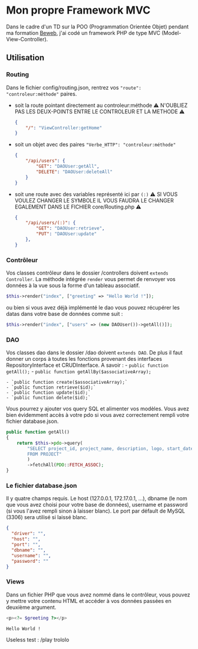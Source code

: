 # Mon propre Framework MVC

Dans le cadre d'un TD sur la POO (Programmation Orientée Objet) pendant ma formation [Beweb](https://fondespierre.com/nos-poles-de-competences/beweb-ecole-numerique/developpeur-web/), j'ai codé un framework PHP de type MVC (Model-View-Controller).

## Utilisation

### Routing

Dans le fichier config/routing.json, rentrez vos `"route": "controleur:méthode"` paires.
- soit la route pointant directement au controleur:méthode
    :warning: N'OUBLIEZ PAS LES DEUX-POINTS ENTRE LE CONTROLEUR ET LA METHODE :warning:
    ```json
    {
        "/": "ViewController:getHome"
    }
    ```
- soit un objet avec des paires `"Verbe_HTTP": "controleur:méthode"`
    ```json
    {
        "/api/users": {
            "GET": "DAOUser:getAll",
            "DELETE": "DAOUser:deleteAll"
        }
    }
    ```
- soit une route avec des variables représenté ici par `(:)` :warning: SI VOUS VOULEZ CHANGER LE SYMBOLE IL VOUS FAUDRA LE CHANGER EGALEMENT DANS LE FICHIER core/Routing.php :warning:
    ```json
    {
        "/api/users/(:)": {
            "GET": "DAOUser:retrieve",
            "PUT": "DAOUser:update"
        },
    }
    ```

### Contrôleur

Vos classes contrôleur dans le dossier /controllers doivent `extends Controller`.
La méthode intégrée `render` vous permet de renvoyer vos données à la vue sous la forme d'un tableau associatif.
```php
$this->render("index", ["greeting" => "Hello World !"]);
```
ou bien si vous avez déjà implémenté le dao vous pouvez récupérer les datas dans votre base de données comme suit :
```php
$this->render("index", ["users" => (new DAOUser())->getAll()]);
```

### DAO

Vos classes dao dans le dossier /dao doivent `extends DAO`.
De plus il faut donner un corps à toutes les fonctions provenant des interfaces RepositoryInterface et CRUDInterface. A savoir :
    - `public function getAll();`
    - `public function getAllBy($associativeArray);`

    - `public function create($associativeArray);`
    - `public function retrieve($id);`
    - `public function update($id);`
    - `public function delete($id);`

Vous pourrez y ajouter vos query SQL et alimenter vos modèles. Vous avez bien évidemment accès à votre pdo si vous avez correctement rempli votre fichier database.json.
```php
public function getAll()
{
    return $this->pdo->query(
        "SELECT project_id, project_name, description, logo, start_date, end_date
        FROM PROJECT"
        )
        ->fetchAll(PDO::FETCH_ASSOC);
}

```

### Le fichier database.json

Il y quatre champs requis. Le host (127.0.0.1, 172.17.0.1, ...), dbname (le nom que vous avez choisi pour votre base de données), username et password (si vous l'avez rempli sinon à laisser blanc). Le port par défault de MySQL (3306) sera utilisé si laissé blanc.
```json
{
  "driver": "",
  "host": "",
  "port": "",
  "dbname": "",
  "username": "",
  "password": ""
}
```

### Views

Dans un fichier PHP que vous avez nommé dans le contrôleur, vous pouvez y mettre votre contenu HTML et accéder à vos données passées en deuxième argument.
```php
<p><?= $greeting ?></p>
```
```output
Hello World !
```

Useless test : /play trololo